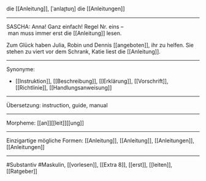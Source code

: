 die [[Anleitung]], [ˈanlaɪ̯tʊŋ]
die [[Anleitungen]]


---
SASCHA: Anna! Ganz einfach! Regel Nr. eins – man muss immer erst die [[Anleitung]] lesen.  

Zum Glück haben Julia, Robin und Dennis [[angeboten]], ihr zu helfen. Sie stehen zu viert vor dem Schrank, Katie liest die [[Anleitung]]. 


---
Synonyme:
- [[Instruktion]], [[Beschreibung]], [[Erklärung]], [[Vorschrift]], [[Richtlinie]], [[Handlungsanweisung]]

---
Übersetzung: instruction, guide, manual

---
Morpheme:
[[an]][[leit]][[ung]]

---
Einzigartige mögliche Formen: [[Anleitung]], [[Anleitung]], [[Anleitungen]], [[Anleitungen]]

---
#Substantiv #Maskulin, [[vorlesen]], [[Extra 8]], [[erst]], [[leiten]], [[Ratgeber]]